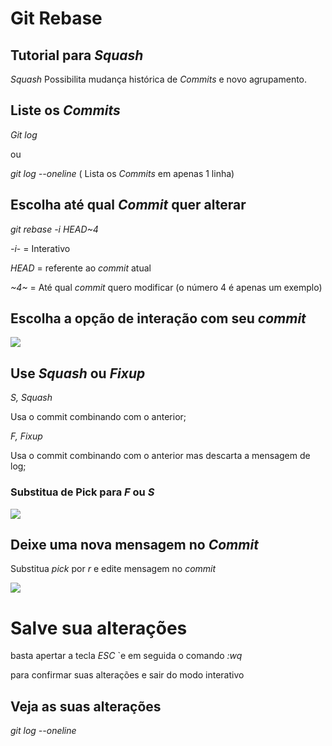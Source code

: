 # Git Rebase

## Tutorial para *Squash*

*Squash* Possibilita mudança histórica de *Commits* e novo agrupamento.

## Liste os *Commits*

*Git log*

ou 

*git log --oneline* ( Lista os *Commits* em apenas 1 linha)

## Escolha até qual *Commit* quer alterar

*git rebase -i HEAD~4* 

*-i*- = Interativo

*HEAD* = referente ao *commit* atual

*~4~* = Até qual *commit* quero modificar (o número 4 é apenas um exemplo)

## Escolha a opção de interação com seu *commit*

![](C:\Users\rafae\Downloads\lista%20rebase.png)

## Use *Squash* ou *Fixup*

*S, Squash*

Usa o commit combinando com o anterior;

*F, Fixup* 

Usa o commit combinando com o anterior mas descarta a mensagem de log;

### Substitua de Pick para *F* ou *S*

![](C:\Users\rafae\Downloads\1_6A0y666_mP_VOa4hl6t0RA.png)

## Deixe uma nova mensagem no *Commit*

Substitua *pick* por *r* e edite mensagem no *commit*

![](C:\Users\rafae\Downloads\1_llZS2gI0lrMf1JnvrbnpbA.png)

# Salve sua alterações

 basta apertar a tecla *ESC* `e em seguida o comando *:wq* 

para confirmar suas alterações e sair do modo interativo

## Veja as suas alterações

*git log --oneline*



